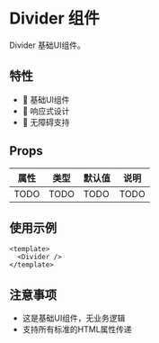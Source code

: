# Divider 组件

Divider 基础UI组件。

## 特性

- 🎨 基础UI组件
- 📏 响应式设计
- 🎯 无障碍支持

## Props

| 属性 | 类型 | 默认值 | 说明 |
| ---- | ---- | ------ | ---- |
| TODO | TODO | TODO   | TODO |

## 使用示例

```vue
<template>
  <Divider />
</template>
```

## 注意事项

- 这是基础UI组件，无业务逻辑
- 支持所有标准的HTML属性传递
